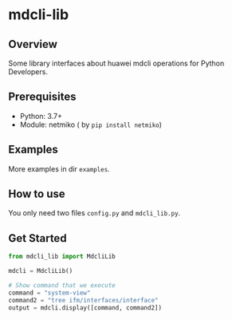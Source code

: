 # **mdcli-lib**

## **Overview**
Some library interfaces about huawei mdcli operations for Python Developers.

## **Prerequisites**
- Python: 3.7+
- Module: netmiko ( by `pip install netmiko`)

## **Examples**
More examples in dir `examples`.

## **How to use**
You only need two files `config.py` and `mdcli_lib.py`.

## Get Started

```python
from mdcli_lib import MdcliLib

mdcli = MdcliLib()

# Show command that we execute
command = "system-view"
command2 = "tree ifm/interfaces/interface"
output = mdcli.display([command, command2])
```


   
